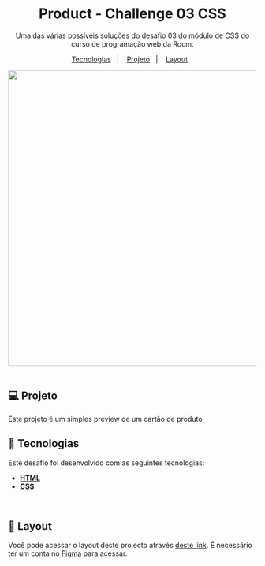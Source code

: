 <h1 align="center">Product - Challenge 03 CSS</h1>

<p align="center">
 Uma das várias possíveis soluções do desafio 03 do módulo de CSS do curso de programação web da Room.
</p>

<p align="center">
  <a href="#-tecnologias">Tecnologias</a>&nbsp;&nbsp;&nbsp;|&nbsp;&nbsp;&nbsp;
  <a href="#-projeto">Projeto</a>&nbsp;&nbsp;&nbsp;|&nbsp;&nbsp;&nbsp;
  <a href="#-layout">Layout</a>&nbsp;&nbsp;&nbsp;
</p>


<div align="center">

<img height="600" src="https://user-images.githubusercontent.com/98264322/229157270-1c4665b1-8c88-436b-b423-38b2f8615a37.png"/>



</div>

<br> 


## 💻 Projeto
Este projeto é um simples preview de um cartão de produto

## 🚀 Tecnologias

Este desafio foi desenvolvido com as seguintes tecnologias:

- <span>[**HTML**](https://www.w3schools.com/html/)</span>
- <span>[**CSS**](https://www.w3schools.com/css/)</span>


<br> 

## 🔖 Layout
Você pode acessar o layout deste projecto através [deste link](https://www.figma.com/community/file/1223495853380336575/BitCoins-Academy). É necessário ter um conta no  [Figma](https://figma.com) para acessar.


